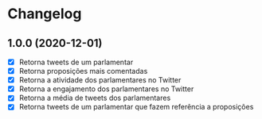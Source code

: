 # Changelog

## 1.0.0 (2020-12-01)

- [x] Retorna tweets de um parlamentar
- [x] Retorna proposições mais comentadas
- [x] Retorna a atividade dos parlamentares no Twitter
- [x] Retorna a engajamento dos parlamentares no Twitter
- [x] Retorna a média de tweets dos parlamentares
- [x] Retorna tweets de um parlamentar que fazem referência a proposições
